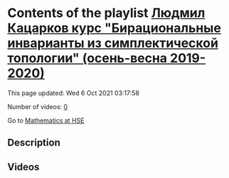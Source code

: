 # Contents of the playlist [Людмил Кацарков курс "Бирациональные инварианты из симплектической топологии" (осень-весна 2019-2020)](https://www.youtube.com/playlist?list=PLq3E5oubNNoBw5K-IdnDwovzOGy_g9PZE)

This page updated: Wed 6 Oct 2021 03:17:58

Number of videos: [0](#videos)

Go to [Mathematics at HSE](../README.md)

## Description



## Videos

